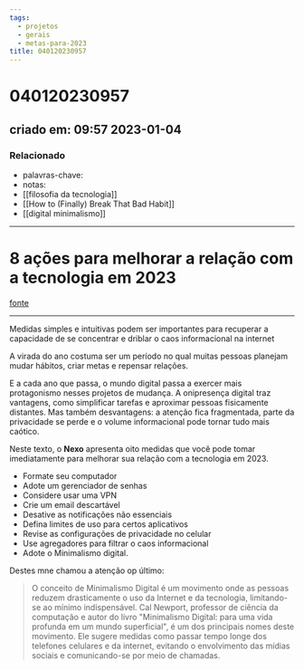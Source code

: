 ```yaml
---
tags:
  - projetos
  - gerais
  - metas-para-2023
title: 040120230957
---
```


# 040120230957

## criado em: 09:57 2023-01-04

### Relacionado

- palavras-chave: 
- notas: 
- [[filosofia da tecnologia]]
- [[How to (Finally) Break That Bad Habit]]
- [[digital minimalismo]]
---

# 8 ações para melhorar a relação com a tecnologia em 2023

[fonte](https://www.nexojornal.com.br/expresso/2023/01/03/8-a%C3%A7%C3%B5es-para-melhorar-a-rela%C3%A7%C3%A3o-com-a-tecnologia-em-2023)

---

Medidas simples e intuitivas podem ser importantes para recuperar a capacidade de se concentrar e driblar o caos informacional na internet

A virada do ano costuma ser um período no qual muitas pessoas planejam mudar hábitos, criar metas e repensar relações.

E a cada ano que passa, o mundo digital passa a exercer mais protagonismo nesses projetos de mudança. A onipresença digital traz vantagens, como simplificar tarefas e aproximar pessoas fisicamente distantes. Mas também desvantagens: a atenção fica fragmentada, parte da privacidade se perde e o volume informacional pode tornar tudo mais caótico.

Neste texto, o **Nexo** apresenta oito medidas que você pode tomar imediatamente para melhorar sua relação com a tecnologia em 2023.

- Formate seu computador
- Adote um gerenciador de senhas
- Considere usar uma VPN
- Crie um email descartável
- Desative as notificações não essenciais
- Defina limites de uso para certos aplicativos
- Revise as configurações de privacidade no celular
- Use agregadores para filtrar o caos informacional
- Adote o Minimalismo digital.

Destes mne chamou a atenção op último:

>O conceito de Minimalismo Digital é um movimento onde as pessoas reduzem drasticamente o uso da Internet e da tecnologia, limitando-se ao mínimo indispensável. Cal Newport, professor de ciência da computação e autor do livro "Minimalismo Digital: para uma vida profunda em um mundo superficial", é um dos principais nomes deste movimento. Ele sugere medidas como passar tempo longe dos telefones celulares e da internet, evitando o envolvimento das mídias sociais e comunicando-se por meio de chamadas.
